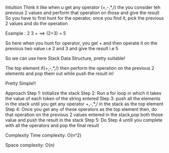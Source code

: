 Intuition
Think it like when u get any operator (+,-,*,/) the you consider teh previous 2 values and perform that operation on those and give the result
So you have to first hunt for the operator, once you find it, pick the previous 2 values and do the operation

Example : 2 3 + ==> (2+3) = 5

So here when you hunt for operator, you get + and then operate it on the previous two value i.e 2 and 3 and give the result i.e 5

So we can use here Stack Data Structure, pretty suitable!

The top element if(+,-,*,/) then perform the operation on the previous 2 elements and pop them out while push the result in!

Pretty Simple!!

Approach
Step 1: Initialize the stack
Step 2: Run a for loop in which it takes the value of each token of the string entered
Step 3: push all the elements in the stack until you get any operator +,-,*,/ in the stack as the top element
Step 4: Once you get any of these operators as the top element then, do that operation on the previous 2 values entered in the stack,pop both those value and push the result in the stack
Step 5: Do Step 4 untill you complete with all the operators and pop the final result

Complexity
Time complexity:
O(n^2)

Space complexity:
O(n)
